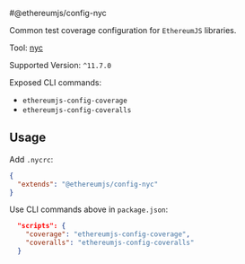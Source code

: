 #@ethereumjs/config-nyc

Common test coverage configuration for `EthereumJS` libraries.

Tool: [nyc](https://istanbul.js.org/)

Supported Version: `^11.7.0`

Exposed CLI commands:

- `ethereumjs-config-coverage`
- `ethereumjs-config-coveralls`

## Usage

Add `.nycrc`:

```json
{
  "extends": "@ethereumjs/config-nyc"
}
```

Use CLI commands above in `package.json`:

```json
  "scripts": {
    "coverage": "ethereumjs-config-coverage",
    "coveralls": "ethereumjs-config-coveralls"
  }
```



